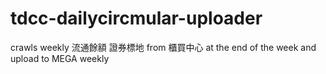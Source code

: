 # tdcc-dailycircmular-uploader
crawls weekly 流通餘額 證券標地 from 櫃買中心 at the end of the week and upload to MEGA weekly
